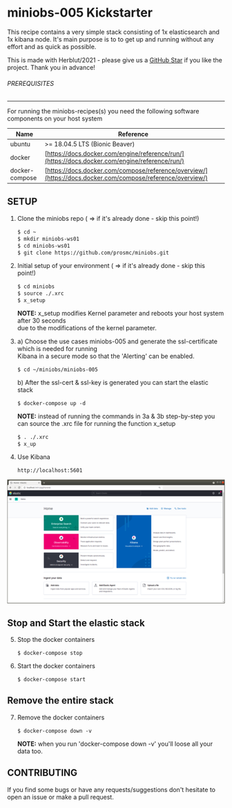 # miniobs-005 Kickstarter

This recipe contains a very simple stack consisting of 1x elasticsearch and 1x kibana node. It's main purpose is to
to get up and running without any effort and as quick as possible.

This is made with Herblut/2021 - please give us a [GitHub Star](https://github.com/prosmc/miniobs/stargazers)
if you like the project. Thank you in advance!

###### PREREQUISITES
---
For running the miniobs-recipes(s) you need the following software components on your host system

Name           | Reference    
-------------- | --------------- 
ubuntu         | >= 18.04.5 LTS (Bionic Beaver)
docker         | [https://docs.docker.com/engine/reference/run/](https://docs.docker.com/engine/reference/run/)
docker-compose | [https://docs.docker.com/compose/reference/overview/](https://docs.docker.com/compose/reference/overview/)

SETUP
---

01. Clone the miniobs repo ( => if it's already done - skip this point!)

        $ cd ~
        $ mkdir miniobs-ws01
        $ cd miniobs-ws01
        $ git clone https://github.com/prosmc/miniobs.git

02. Initial setup of your environment ( => if it's already done - skip this point!)

        $ cd miniobs
        $ source ./.xrc
        $ x_setup

    **NOTE:** x_setup modifies Kernel parameter and reboots your host system after 30 seconds\
    due to the modifications of the kernel parameter.
      
03. a) Choose the use cases miniobs-005 and generate the ssl-certificate which is needed for running\
   Kibana in a secure mode so that the 'Alerting' can be enabled.

        $ cd ~/miniobs/miniobs-005

    b) After the ssl-cert & ssl-key is generated you can start the elastic stack

        $ docker-compose up -d 

    **NOTE:** instead of running the commands in 3a & 3b step-by-step you can source the .xrc 
    file for running the function x_setup

        $ . ./.xrc
        $ x_up

04. Use Kibana

        http://localhost:5601

   ![Kibana Landing Page](resources/assets/images/miniobs-005_pict-01.png)


Stop and Start the elastic stack
---

05. Stop the docker containers

        $ docker-compose stop

06. Start the docker containers

        $ docker-compose start 

Remove the entire stack
---

07. Remove the docker containers

        $ docker-compose down -v

    **NOTE:** when you run 'docker-compose down -v' you'll loose all your data too.

CONTRIBUTING
---
If you find some bugs or have any requests/suggestions don't hesitate to open an issue or make a pull request.
